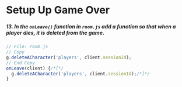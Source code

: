 # Setup Up Game Over

##### 13. In the `onLeave()` _function_ in `room.js` add a function so that when a player dies, it is deleted from the game.

```javascript
// File: room.js
// Copy
g.deleteACharacter('players', client.sessionId);
// End Copy
onLeave(client) {/*[*/
  g.deleteACharacter('players', client.sessionId);/*]*/
}
```
